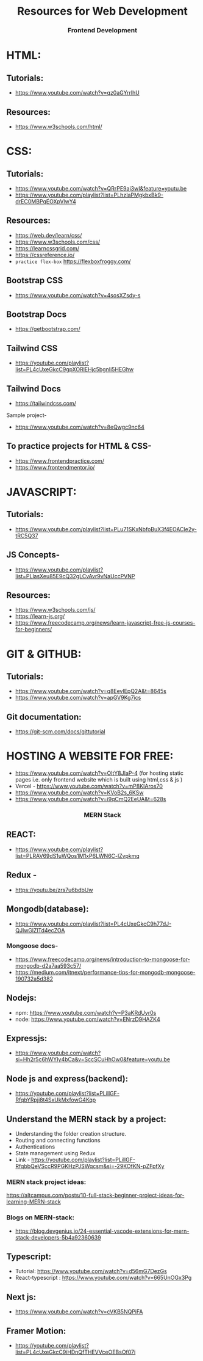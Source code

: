 <h1 align="center">Resources for Web Development</h1>

<h3 align="center">Frontend Development</h3>

# HTML:
## Tutorials:
- https://www.youtube.com/watch?v=qz0aGYrrlhU
## Resources:
- https://www.w3schools.com/html/

# CSS:
## Tutorials:
- https://www.youtube.com/watch?v=QRrPE9aj3wI&feature=youtu.be
- https://www.youtube.com/playlist?list=PLhzIaPMgkbxBk9-drEC0MBPqEOXpVlwY4

## Resources:
- https://web.dev/learn/css/ 
- https://www.w3schools.com/css/ 
- https://learncssgrid.com/ 
- https://cssreference.io/ 
- `practice flex-box` https://flexboxfroggy.com/

## Bootstrap CSS
- https://www.youtube.com/watch?v=4sosXZsdy-s

## Bootstrap Docs
- https://getbootstrap.com/

## Tailwind CSS
- https://youtube.com/playlist?list=PL4cUxeGkcC9gpXORlEHjc5bgnIi5HEGhw 

## Tailwind Docs
- https://tailwindcss.com/

Sample project-
- https://www.youtube.com/watch?v=8eQwgc9nc64

## To practice projects for HTML & CSS- 
- https://www.frontendpractice.com/ 
- https://www.frontendmentor.io/

# JAVASCRIPT:
## Tutorials:
- https://www.youtube.com/playlist?list=PLu71SKxNbfoBuX3f4EOACle2y-tRC5Q37

## JS Concepts-
- https://www.youtube.com/playlist?list=PLlasXeu85E9cQ32gLCvAvr9vNaUccPVNP

## Resources:
- https://www.w3schools.com/js/ 
- https://learn-js.org/ 
- https://www.freecodecamp.org/news/learn-javascript-free-js-courses-for-beginners/


# GIT & GITHUB:
## Tutorials:
- https://www.youtube.com/watch?v=q8EevlEpQ2A&t=8645s
- https://www.youtube.com/watch?v=apGV9Kg7ics
## Git documentation:
- https://git-scm.com/docs/gittutorial


# HOSTING A WEBSITE FOR FREE:
- https://www.youtube.com/watch?v=OltY8JIaP-4 (for hosting static pages i.e. only frontend website which is built using html,css & js ) 
- Vercel - https://www.youtube.com/watch?v=mP8KIAros70 
- https://www.youtube.com/watch?v=KVoB2s_6KSw 
- https://www.youtube.com/watch?v=i9qCmQ2EeUA&t=628s 


<h3 align="center">MERN Stack</h3>

## REACT:
- https://www.youtube.com/playlist?list=PLRAV69dS1uWQos1M1xP6LWN6C-lZvpkmq

## Redux -
- https://youtu.be/zrs7u6bdbUw

## Mongodb(database):
- https://www.youtube.com/playlist?list=PL4cUxeGkcC9h77dJ-QJlwGlZlTd4ecZOA

### Mongoose docs-
- https://www.freecodecamp.org/news/introduction-to-mongoose-for-mongodb-d2a7aa593c57/ 
- https://medium.com/itnext/performance-tips-for-mongodb-mongoose-190732a5d382

## Nodejs: 
- npm: https://www.youtube.com/watch?v=P3aKRdUyr0s
- node: https://www.youtube.com/watch?v=ENrzD9HAZK4

## Expressjs:
- https://www.youtube.com/watch?si=Hh2r5c6hWYIy4bCa&v=SccSCuHhOw0&feature=youtu.be

## Node js and express(backend): 
- https://youtube.com/playlist?list=PLillGF-RfqbYRpji8t4SxUkMxfowG4Kqp


## Understand the MERN stack by a project:
- Understanding the folder creation structure.
- Routing and connecting functions
- Authentications
- State management using Redux
- Link - https://youtube.com/playlist?list=PLillGF-RfqbbQeVSccR9PGKHzPJSWqcsm&si=-29KOfKN-pZFpfXy

### MERN stack project ideas:
https://altcampus.com/posts/10-full-stack-beginner-project-ideas-for-learning-MERN-stack

### Blogs on MERN-stack:
- https://blog.devgenius.io/24-essential-vscode-extensions-for-mern-stack-developers-5b4a92360639

## Typescript:
- Tutorial: https://www.youtube.com/watch?v=d56mG7DezGs
- React-typescript : https://www.youtube.com/watch?v=665UnOGx3Pg

## Next js:
- https://www.youtube.com/watch?v=cVKB5NQPiFA

## Framer Motion:
- https://youtube.com/playlist?list=PL4cUxeGkcC9iHDnQfTHEVVceOEBsOf07i
